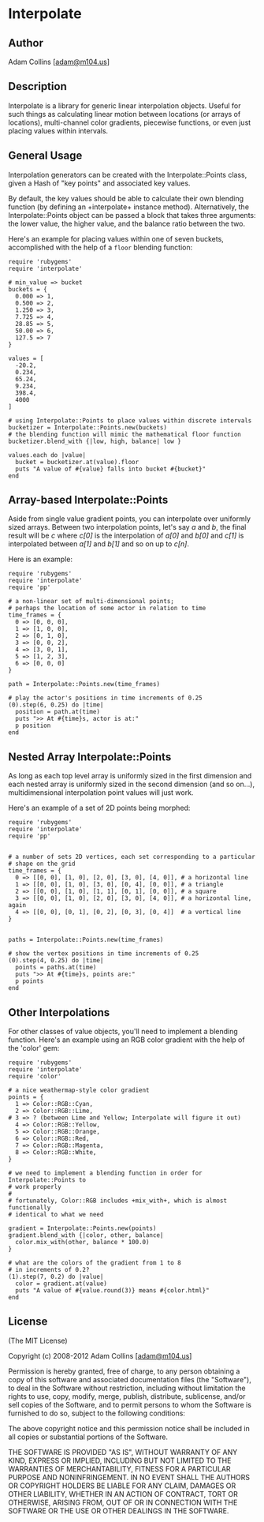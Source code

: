 # Interpolate

## Author

Adam Collins [adam@m104.us]


## Description

Interpolate is a library for generic linear interpolation objects. Useful for
such things as calculating linear motion between locations (or arrays of
locations), multi-channel color gradients, piecewise functions, or even just
placing values within intervals.


## General Usage

Interpolation generators can be created with the Interpolate::Points class,
given a Hash of "key points" and associated key values.

By default, the key values should be able to calculate their own blending
function (by defining an +interpolate+ instance method). Alternatively, the
Interpolate::Points object can be passed a block that takes three arguments: the
lower value, the higher value, and the balance ratio between the two.

Here's an example for placing values within one of seven buckets, accomplished
with the help of a `floor` blending function:

    require 'rubygems'
    require 'interpolate'

    # min_value => bucket
    buckets = {
      0.000 => 1,
      0.500 => 2,
      1.250 => 3,
      7.725 => 4,
      28.85 => 5,
      50.00 => 6,
      127.5 => 7
    }

    values = [
      -20.2,
      0.234,
      65.24,
      9.234,
      398.4,
      4000
    ]

    # using Interpolate::Points to place values within discrete intervals
    bucketizer = Interpolate::Points.new(buckets)
    # the blending function will mimic the mathematical floor function
    bucketizer.blend_with {|low, high, balance| low }

    values.each do |value|
      bucket = bucketizer.at(value).floor
      puts "A value of #{value} falls into bucket #{bucket}"
    end



## Array-based Interpolate::Points

Aside from single value gradient points, you can interpolate over uniformly
sized arrays.  Between two interpolation points, let's say _a_ and _b_, the
final result will be _c_ where _c[0]_ is the interpolation of _a[0]_ and _b[0]_
and _c[1]_ is interpolated between _a[1]_ and _b[1]_ and so on up to _c[n]_.

Here is an example:

    require 'rubygems'
    require 'interpolate'
    require 'pp'

    # a non-linear set of multi-dimensional points;
    # perhaps the location of some actor in relation to time
    time_frames = {
      0 => [0, 0, 0],
      1 => [1, 0, 0],
      2 => [0, 1, 0],
      3 => [0, 0, 2],
      4 => [3, 0, 1],
      5 => [1, 2, 3],
      6 => [0, 0, 0]
    }

    path = Interpolate::Points.new(time_frames)

    # play the actor's positions in time increments of 0.25
    (0).step(6, 0.25) do |time|
      position = path.at(time)
      puts ">> At #{time}s, actor is at:"
      p position
    end


## Nested Array Interpolate::Points

As long as each top level array is uniformly sized in the first dimension
and each nested array is uniformly sized in the second dimension (and so
on...), multidimensional interpolation point values will just work.

Here's an example of a set of 2D points being morphed:

    require 'rubygems'
    require 'interpolate'
    require 'pp'


    # a number of sets 2D vertices, each set corresponding to a particular
    # shape on the grid
    time_frames = {
      0 => [[0, 0], [1, 0], [2, 0], [3, 0], [4, 0]], # a horizontal line
      1 => [[0, 0], [1, 0], [3, 0], [0, 4], [0, 0]], # a triangle
      2 => [[0, 0], [1, 0], [1, 1], [0, 1], [0, 0]], # a square
      3 => [[0, 0], [1, 0], [2, 0], [3, 0], [4, 0]], # a horizontal line, again
      4 => [[0, 0], [0, 1], [0, 2], [0, 3], [0, 4]]  # a vertical line
    }


    paths = Interpolate::Points.new(time_frames)

    # show the vertex positions in time increments of 0.25
    (0).step(4, 0.25) do |time|
      points = paths.at(time)
      puts ">> At #{time}s, points are:"
      p points
    end



## Other Interpolations

For other classes of value objects, you'll need to implement a blending
function.  Here's an example using an RGB color gradient with the help of the
'color' gem:


    require 'rubygems'
    require 'interpolate'
    require 'color'

    # a nice weathermap-style color gradient
    points = {
      1 => Color::RGB::Cyan,
      2 => Color::RGB::Lime,
    # 3 => ? (between Lime and Yellow; Interpolate will figure it out)
      4 => Color::RGB::Yellow,
      5 => Color::RGB::Orange,
      6 => Color::RGB::Red,
      7 => Color::RGB::Magenta,
      8 => Color::RGB::White,
    }

    # we need to implement a blending function in order for Interpolate::Points to
    # work properly
    #
    # fortunately, Color::RGB includes +mix_with+, which is almost functionally
    # identical to what we need

    gradient = Interpolate::Points.new(points)
    gradient.blend_with {|color, other, balance|
      color.mix_with(other, balance * 100.0)
    }

    # what are the colors of the gradient from 1 to 8
    # in increments of 0.2?
    (1).step(7, 0.2) do |value|
      color = gradient.at(value)
      puts "A value of #{value.round(3)} means #{color.html}"
    end


## License

(The MIT License)

Copyright (c) 2008-2012 Adam Collins [adam@m104.us]

Permission is hereby granted, free of charge, to any person obtaining
a copy of this software and associated documentation files (the
"Software"), to deal in the Software without restriction, including
without limitation the rights to use, copy, modify, merge, publish,
distribute, sublicense, and/or sell copies of the Software, and to
permit persons to whom the Software is furnished to do so, subject to
the following conditions:

The above copyright notice and this permission notice shall be
included in all copies or substantial portions of the Software.

THE SOFTWARE IS PROVIDED "AS IS", WITHOUT WARRANTY OF ANY KIND,
EXPRESS OR IMPLIED, INCLUDING BUT NOT LIMITED TO THE WARRANTIES OF
MERCHANTABILITY, FITNESS FOR A PARTICULAR PURPOSE AND
NONINFRINGEMENT. IN NO EVENT SHALL THE AUTHORS OR COPYRIGHT HOLDERS BE
LIABLE FOR ANY CLAIM, DAMAGES OR OTHER LIABILITY, WHETHER IN AN ACTION
OF CONTRACT, TORT OR OTHERWISE, ARISING FROM, OUT OF OR IN CONNECTION
WITH THE SOFTWARE OR THE USE OR OTHER DEALINGS IN THE SOFTWARE.
